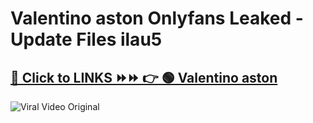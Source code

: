 
 # Valentino aston Onlyfans Leaked - Update Files ilau5

## <h2><a href="https://clipsfans.com/Valentino_aston&ref=git">🔗 Click to LINKS ⏩⏩ 👉 🟢 Valentino aston </a></h2>

<a href="https://clipsfans.com/Valentino_aston&ref=git" rel="nofollow" data-target="animated-image.originalLink"><img src="https://i.ibb.co.com/xMMVF88/686577567.gif" alt="Viral Video Original" style="max-width: 100%; display: inline-block;" data-target="animated-image.originalImage"></a>

